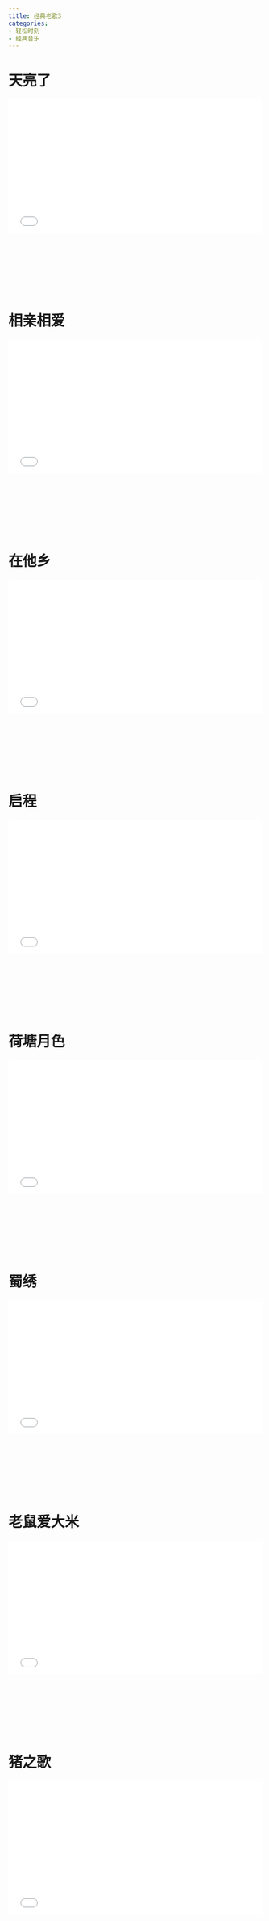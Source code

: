 ```yaml
---
title: 经典老歌3
categories: 
- 轻松时刻
- 经典音乐
---
```


# 天亮了

<div style="position: relative; width: 100%; height: 0; padding-bottom: 75%;">
<iframe src="//player.bilibili.com/player.html?aid=89066493&bvid=BV1Z7411g7UF&cid=152132412&page=1&high_quality=1&danmaku=0" scrolling="no" border="0" frameborder="no" framespacing="0" allowfullscreen="true" style="position: absolute; width: 100%; height: 70%; Left: 0; top: 0;"></iframe></div>

# 相亲相爱

<div style="position: relative; width: 100%; height: 0; padding-bottom: 75%;">
<iframe src="//player.bilibili.com/player.html?aid=20673467&bvid=BV1pW411s7pb&cid=33834249&page=1&high_quality=1&danmaku=0" scrolling="no" border="0" frameborder="no" framespacing="0" allowfullscreen="true" style="position: absolute; width: 100%; height: 70%; Left: 0; top: 0;"></iframe></div>

# 在他乡

<div style="position: relative; width: 100%; height: 0; padding-bottom: 75%;">
<iframe src="//player.bilibili.com/player.html?aid=9453417&bvid=BV1Qx411D7Kp&cid=15622313&page=1&high_quality=1&danmaku=0" scrolling="no" border="0" frameborder="no" framespacing="0" allowfullscreen="true" style="position: absolute; width: 100%; height: 70%; Left: 0; top: 0;"></iframe></div>

# 启程

<div style="position: relative; width: 100%; height: 0; padding-bottom: 75%;">
<iframe src="//player.bilibili.com/player.html?aid=810730548&bvid=BV1z34y1v7r6&cid=575816387&page=1&high_quality=1&danmaku=0" scrolling="no" border="0" frameborder="no" framespacing="0" allowfullscreen="true" style="position: absolute; width: 100%; height: 70%; Left: 0; top: 0;"></iframe></div>

# 荷塘月色

<div style="position: relative; width: 100%; height: 0; padding-bottom: 75%;">
<iframe src="//player.bilibili.com/player.html?aid=929884283&bvid=BV1RK4y127KM&cid=320291724&page=1&high_quality=1&danmaku=0" scrolling="no" border="0" frameborder="no" framespacing="0" allowfullscreen="true" style="position: absolute; width: 100%; height: 70%; Left: 0; top: 0;"></iframe></div>

# 蜀绣

<div style="position: relative; width: 100%; height: 0; padding-bottom: 75%;">
<iframe src="//player.bilibili.com/player.html?aid=37626535&bvid=BV1Ct411S7Wm&cid=66152534&page=1&high_quality=1&danmaku=0" scrolling="no" border="0" frameborder="no" framespacing="0" allowfullscreen="true" style="position: absolute; width: 100%; height: 70%; Left: 0; top: 0;"></iframe></div>

# 老鼠爱大米

<div style="position: relative; width: 100%; height: 0; padding-bottom: 75%;">
<iframe src="//player.bilibili.com/player.html?aid=200571379&bvid=BV1Pz411q7Cn&cid=189147229&page=1&high_quality=1&danmaku=0" scrolling="no" border="0" frameborder="no" framespacing="0" allowfullscreen="true" style="position: absolute; width: 100%; height: 70%; Left: 0; top: 0;"></iframe></div>

# 猪之歌

<div style="position: relative; width: 100%; height: 0; padding-bottom: 75%;">
<iframe src="//player.bilibili.com/player.html?aid=424556944&bvid=BV1y341157kH&cid=544186274&page=1&high_quality=1&danmaku=0" scrolling="no" border="0" frameborder="no" framespacing="0" allowfullscreen="true" style="position: absolute; width: 100%; height: 70%; Left: 0; top: 0;"></iframe></div>

# 挥着翅膀的女孩

<div style="position: relative; width: 100%; height: 0; padding-bottom: 75%;">
<iframe src="//player.bilibili.com/player.html?aid=249692926&bvid=BV12v411K7Z7&cid=383434943&page=1&high_quality=1&danmaku=0" scrolling="no" border="0" frameborder="no" framespacing="0" allowfullscreen="true" style="position: absolute; width: 100%; height: 70%; Left: 0; top: 0;"></iframe></div>

# 丁香花

<div style="position: relative; width: 100%; height: 0; padding-bottom: 75%;">
<iframe src="//player.bilibili.com/player.html?aid=11829354&bvid=BV1Xx411B7a6&cid=19533770&page=1&high_quality=1&danmaku=0" scrolling="no" border="0" frameborder="no" framespacing="0" allowfullscreen="true" style="position: absolute; width: 100%; height: 70%; Left: 0; top: 0;"></iframe></div>

# 白狐

<div style="position: relative; width: 100%; height: 0; padding-bottom: 75%;">
<iframe src="//player.bilibili.com/player.html?aid=249388502&bvid=BV1tv411E7gV&cid=376378515&page=1&high_quality=1&danmaku=0" scrolling="no" border="0" frameborder="no" framespacing="0" allowfullscreen="true" style="position: absolute; width: 100%; height: 70%; Left: 0; top: 0;"></iframe></div>